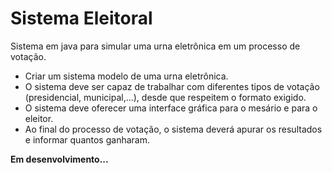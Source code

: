<h1>Sistema Eleitoral</h1>

<p>Sistema em java para simular uma urna eletrônica em um processo de votação.</p>
<ul>
  <li>Criar um sistema modelo de uma urna eletrônica.</li>
  <li>O sistema deve ser capaz de trabalhar com diferentes tipos de votação (presidencial, municipal,...), desde que respeitem o formato exigido.</li>
  <li>O sistema deve oferecer uma interface gráfica para o mesário e para o eleitor.</li>
  <li>Ao final do processo de votação, o sistema deverá apurar os resultados e informar quantos ganharam.</li>
</ul>

<strong>Em desenvolvimento...</strong>
